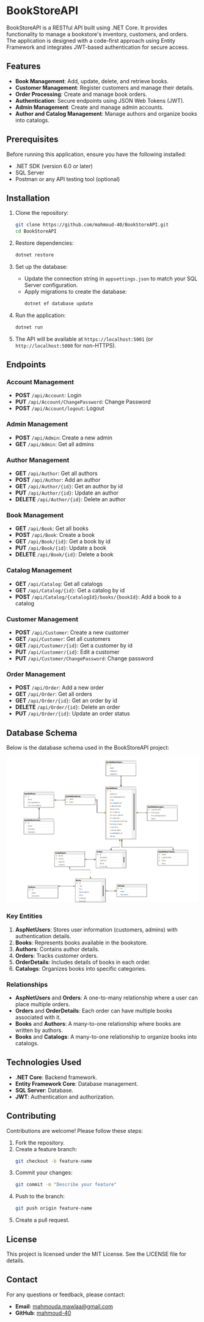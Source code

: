 # BookStoreAPI

BookStoreAPI is a RESTful API built using .NET Core. It provides functionality to manage a bookstore's inventory, customers, and orders. The application is designed with a code-first approach using Entity Framework and integrates JWT-based authentication for secure access.

## Features

- **Book Management**: Add, update, delete, and retrieve books.
- **Customer Management**: Register customers and manage their details.
- **Order Processing**: Create and manage book orders.
- **Authentication**: Secure endpoints using JSON Web Tokens (JWT).
- **Admin Management**: Create and manage admin accounts.
- **Author and Catalog Management**: Manage authors and organize books into catalogs.

## Prerequisites

Before running this application, ensure you have the following installed:

- .NET SDK (version 6.0 or later)
- SQL Server
- Postman or any API testing tool (optional)

## Installation

1. Clone the repository:
   ```bash
   git clone https://github.com/mahmoud-40/BookStoreAPI.git
   cd BookStoreAPI
   ```

2. Restore dependencies:
   ```bash
   dotnet restore
   ```

3. Set up the database:
   - Update the connection string in `appsettings.json` to match your SQL Server configuration.
   - Apply migrations to create the database:
     ```bash
     dotnet ef database update
     ```

4. Run the application:
   ```bash
   dotnet run
   ```

5. The API will be available at `https://localhost:5001` (or `http://localhost:5000` for non-HTTPS).

## Endpoints

### Account Management
- **POST** `/api/Account`: Login
- **PUT** `/api/Account/ChangePassword`: Change Password
- **POST** `/api/Account/logout`: Logout

### Admin Management
- **POST** `/api/Admin`: Create a new admin
- **GET** `/api/Admin`: Get all admins

### Author Management
- **GET** `/api/Author`: Get all authors
- **POST** `/api/Author`: Add an author
- **GET** `/api/Author/{id}`: Get an author by id
- **PUT** `/api/Author/{id}`: Update an author
- **DELETE** `/api/Author/{id}`: Delete an author

### Book Management
- **GET** `/api/Book`: Get all books
- **POST** `/api/Book`: Create a book
- **GET** `/api/Book/{id}`: Get a book by id
- **PUT** `/api/Book/{id}`: Update a book
- **DELETE** `/api/Book/{id}`: Delete a book

### Catalog Management
- **GET** `/api/Catalog`: Get all catalogs
- **GET** `/api/Catalog/{id}`: Get a catalog by id
- **POST** `/api/Catalog/{catalogId}/books/{bookId}`: Add a book to a catalog

### Customer Management
- **POST** `/api/Customer`: Create a new customer
- **GET** `/api/Customer`: Get all customers
- **GET** `/api/Customer/{id}`: Get a customer by id
- **PUT** `/api/Customer/{id}`: Edit a customer
- **PUT** `/api/Customer/ChangePassword`: Change password

### Order Management
- **POST** `/api/Order`: Add a new order
- **GET** `/api/Order`: Get all orders
- **GET** `/api/Order/{id}`: Get an order by id
- **DELETE** `/api/Order/{id}`: Delete an order
- **PUT** `/api/Order/{id}`: Update an order status

## Database Schema

Below is the database schema used in the BookStoreAPI project:

![Database Schema](Database.png)

### Key Entities

1. **AspNetUsers**: Stores user information (customers, admins) with authentication details.
2. **Books**: Represents books available in the bookstore.
3. **Authors**: Contains author details.
4. **Orders**: Tracks customer orders.
5. **OrderDetails**: Includes details of books in each order.
6. **Catalogs**: Organizes books into specific categories.

### Relationships
- **AspNetUsers** and **Orders**: A one-to-many relationship where a user can place multiple orders.
- **Orders** and **OrderDetails**: Each order can have multiple books associated with it.
- **Books** and **Authors**: A many-to-one relationship where books are written by authors.
- **Books** and **Catalogs**: A many-to-one relationship to organize books into catalogs.

## Technologies Used

- **.NET Core**: Backend framework.
- **Entity Framework Core**: Database management.
- **SQL Server**: Database.
- **JWT**: Authentication and authorization.

## Contributing

Contributions are welcome! Please follow these steps:

1. Fork the repository.
2. Create a feature branch:
   ```bash
   git checkout -b feature-name
   ```
3. Commit your changes:
   ```bash
   git commit -m "Describe your feature"
   ```
4. Push to the branch:
   ```bash
   git push origin feature-name
   ```
5. Create a pull request.

## License

This project is licensed under the MIT License. See the LICENSE file for details.

## Contact

For any questions or feedback, please contact:

- **Email**: mahmouda.mawlaa@gmail.com
- **GitHub**: [mahmoud-40](https://github.com/mahmoud-40)

